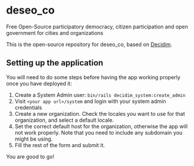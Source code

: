 # deseo_co

Free Open-Source participatory democracy, citizen participation and open government for cities and organizations

This is the open-source repository for deseo_co, based on [Decidim](https://github.com/decidim/decidim).

## Setting up the application

You will need to do some steps before having the app working properly once you have deployed it:

1. Create a System Admin user: `bin/rails decidim_system:create_admin`
1. Visit `<your app url>/system` and login with your system admin credentials
1. Create a new organization. Check the locales you want to use for that organization, and select a default locale.
1. Set the correct default host for the organization, otherwise the app will not work properly. Note that you need to include any subdomain you might be using.
1. Fill the rest of the form and submit it.

You are good to go!
